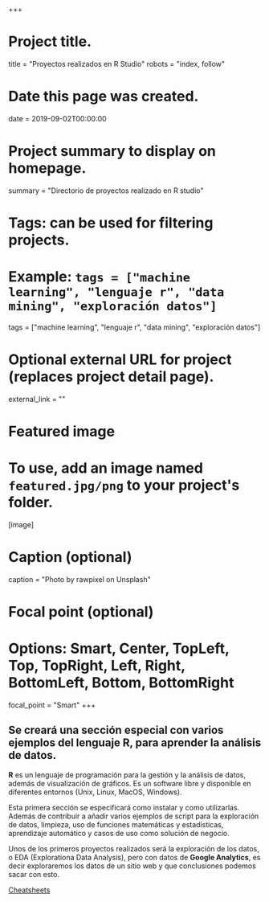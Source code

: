 +++
# Project title.
title = "Proyectos realizados en R Studio"
robots = "index, follow"
# Date this page was created.
date = 2019-09-02T00:00:00

# Project summary to display on homepage.
summary = "Directorio de proyectos realizado en R studio"

# Tags: can be used for filtering projects.
# Example: `tags = ["machine learning", "lenguaje r", "data mining", "exploración datos"]`
tags = ["machine learning", "lenguaje r", "data mining", "exploración datos"]

# Optional external URL for project (replaces project detail page).
external_link = ""

# Featured image
# To use, add an image named `featured.jpg/png` to your project's folder.
[image]
  # Caption (optional)
  caption = "Photo by rawpixel on Unsplash"

  # Focal point (optional)
  # Options: Smart, Center, TopLeft, Top, TopRight, Left, Right, BottomLeft, Bottom, BottomRight
  focal_point = "Smart"
+++

## Se creará una sección especial con varios ejemplos del lenguaje R, para aprender la análisis de datos.

**R** es un lenguaje de programación para la gestión y la análisis de datos, además de visualización de gráficos. Es un software libre y disponible en diferentes entornos (Unix, Linux, MacOS, Windows).

Esta primera sección se especificará como instalar y como utilizarlas. Además de contribuir a añadir varios ejemplos de script para la exploración de datos, limpieza, uso de funciones matemáticas y estadísticas, aprendizaje automático y casos de uso como solución de negocio.

Unos de los primeros proyectos realizados será la exploración de los datos, o EDA (Explorationa Data Analysis), pero con datos de **Google Analytics**, es decir exploraremos los datos de un sitio web y que conclusiones podemos sacar con esto.



[Cheatsheets](../r-studio/cheatsheets)
